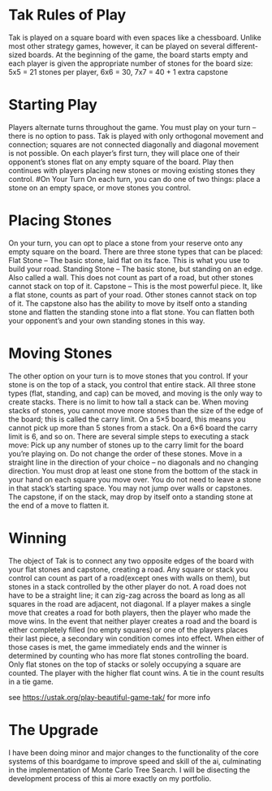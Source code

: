 # Tak Rules of Play

Tak is played on a square board with even spaces like a chessboard. Unlike most other strategy games, however, it can be played on several different-sized boards. At the beginning of the game, the board starts empty and each player is given the appropriate number of stones for the board size: 5x5 = 21 stones per player, 6x6 = 30, 7x7 = 40 + 1 extra capstone
  # Starting Play
Players alternate turns throughout the game. You must play on your turn – there is no option to pass. Tak is played with only orthogonal movement and connection; squares are not connected diagonally and diagonal movement is not possible. On each player’s first turn, they will place one of their opponent’s stones flat on any empty square of the board. Play then continues with players placing new stones or moving existing stones they control.
  #On Your Turn
On each turn, you can do one of two things: place a stone on an empty space, or move stones you control.
  # Placing Stones
On your turn, you can opt to place a stone from your reserve onto any empty square on the board. There are three stone types that can be placed: Flat Stone – The basic stone, laid flat on its face. This is what you use to build your road. Standing Stone​ – The basic stone, but standing on an edge. Also called a wall. This does not count as part of a road, but other stones cannot stack on top of it. Capstone – This is the most powerful piece. It, like a flat stone, counts as part of your road. Other stones cannot stack on top of it. The capstone also has the ability to move by itself onto a standing stone and flatten the standing stone into a flat stone. You can flatten both your opponent’s and your own standing stones in this way.
  # Moving Stones
The other option on your turn is to move stones that you control. If your stone is on the top of a stack, you control that entire stack. All three stone types (flat, standing, and cap) can be moved, and moving is the only way to create stacks. There is no limit to how tall a stack can be. When moving stacks of stones, you cannot move more stones than the size of the edge of the board; this is called the carry limit. On a 5×5 board, this means you cannot pick up more than 5 stones from a stack. On a 6×6 board the carry limit is 6, and so on.
There are several simple steps to executing a stack move:
Pick up any number of stones up to the carry limit for the board you’re playing on. Do not change the order of these stones. Move in a straight line in the direction of your choice – no diagonals and no changing direction. You must drop at least one stone from the bottom of the stack in your hand on each square you move over. You do not need to leave a stone in that stack’s starting space. You may not jump over walls or capstones. The capstone, if on the stack, may drop by itself onto a standing stone at the end of a move to flatten it.
  # Winning
The object of Tak is to connect any two opposite edges of the board with your flat stones and capstone, creating a road. Any square or stack you control can count as part of a road(except ones with walls on them), but stones in a stack controlled by the other player do not. A road does not have to be a straight line; it can zig-zag across the board as long as all squares in the road are adjacent, not diagonal. If a player makes a single move that creates a road for both players, then the player who made the move wins. In the event that neither player creates a road and the board is either completely filled (no empty squares) or one of the players places their last piece, a secondary win condition comes into effect. When either of those cases is met, the game immediately ends and the winner is determined by counting who has more flat stones controlling the board. Only flat stones on the top of stacks or solely occupying a square are counted. The player with the higher flat count wins. A tie in the count results in a tie game.

see https://ustak.org/play-beautiful-game-tak/ for more info


# The Upgrade

I have been doing minor and major changes to the functionality of the core systems of this boardgame to improve speed and skill of the ai, culminating in the implementation of Monte Carlo Tree Search. I will be disecting the development process of this ai more exactly on my portfolio.